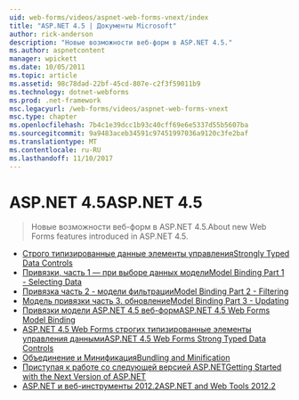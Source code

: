 ```yaml
---
uid: web-forms/videos/aspnet-web-forms-vnext/index
title: "ASP.NET 4.5 | Документы Microsoft"
author: rick-anderson
description: "Новые возможности веб-форм в ASP.NET 4.5."
ms.author: aspnetcontent
manager: wpickett
ms.date: 10/05/2011
ms.topic: article
ms.assetid: 98c78dad-22bf-45cd-807e-c2f3f59011b9
ms.technology: dotnet-webforms
ms.prod: .net-framework
msc.legacyurl: /web-forms/videos/aspnet-web-forms-vnext
msc.type: chapter
ms.openlocfilehash: 7b4c1e39dcc1b93c40cff69e6e5337d55b5607ba
ms.sourcegitcommit: 9a9483aceb34591c97451997036a9120c3fe2baf
ms.translationtype: MT
ms.contentlocale: ru-RU
ms.lasthandoff: 11/10/2017
---
```

<a name="aspnet-45"></a><span data-ttu-id="6d033-103">ASP.NET 4.5</span><span class="sxs-lookup"><span data-stu-id="6d033-103">ASP.NET 4.5</span></span>
====================
> <span data-ttu-id="6d033-104">Новые возможности веб-форм в ASP.NET 4.5.</span><span class="sxs-lookup"><span data-stu-id="6d033-104">About new Web Forms features introduced in ASP.NET 4.5.</span></span>


- [<span data-ttu-id="6d033-105">Строго типизированные данные элементы управления</span><span class="sxs-lookup"><span data-stu-id="6d033-105">Strongly Typed Data Controls</span></span>](aspnet-vnext-videos-strongly-typed-data-controls.md)
- [<span data-ttu-id="6d033-106">Привязки, часть 1 — при выборе данных модели</span><span class="sxs-lookup"><span data-stu-id="6d033-106">Model Binding Part 1 - Selecting Data</span></span>](aspnet-vnext-videos-model-binding-part-1-selecting-data.md)
- [<span data-ttu-id="6d033-107">Привязка часть 2 - модели фильтрации</span><span class="sxs-lookup"><span data-stu-id="6d033-107">Model Binding Part 2 - Filtering</span></span>](aspnet-vnext-videos-model-binding-part-2-filtering.md)
- [<span data-ttu-id="6d033-108">Модель привязки часть 3. обновление</span><span class="sxs-lookup"><span data-stu-id="6d033-108">Model Binding Part 3 - Updating</span></span>](aspnet-vnext-videos-model-binding-part-3-updating.md)
- [<span data-ttu-id="6d033-109">Привязки модели ASP.NET 4.5 веб-форм</span><span class="sxs-lookup"><span data-stu-id="6d033-109">ASP.NET 4.5 Web Forms Model Binding</span></span>](aspnet-45-web-forms-model-binding.md)
- [<span data-ttu-id="6d033-110">ASP.NET 4.5 Web Forms строгих типизированные элементы управления данными</span><span class="sxs-lookup"><span data-stu-id="6d033-110">ASP.NET 4.5 Web Forms Strong Typed Data Controls</span></span>](aspnet-45-web-forms-strong-typed-data-controls.md)
- [<span data-ttu-id="6d033-111">Объединение и Минификация</span><span class="sxs-lookup"><span data-stu-id="6d033-111">Bundling and Minification</span></span>](aspnet-vnext-videos-bundling-and-minification.md)
- [<span data-ttu-id="6d033-112">Приступая к работе со следующей версией ASP.NET</span><span class="sxs-lookup"><span data-stu-id="6d033-112">Getting Started with the Next Version of ASP.NET</span></span>](getting-started-with-the-next-version-of-aspnet.md)
- [<span data-ttu-id="6d033-113">ASP.NET и веб-инструменты 2012.2</span><span class="sxs-lookup"><span data-stu-id="6d033-113">ASP.NET and Web Tools 2012.2</span></span>](aspnet-and-web-tools-20122.md)
